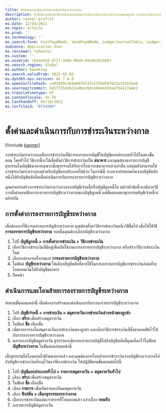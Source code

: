 ```yaml
---
title: ตั้งค่าและดำเนินการกับการชำระเงินระหว่างกาล
description: หัวข้อนี้จะอธิบายวิธีการตั้งและดำเนินการกับการชำระเงินระหว่างกาลของลูกค้า การชำระเงินระหว่างกาลคือการชำระเงินที่มีการลงรายการบัญชีในบัญชีแยกประเภททั่วไปในสองขั้นตอน
author: rachel-profitt
ms.date: 12/03/2021
ms.topic: article
ms.prod: ''
ms.technology: ''
ms.search.form: CustPaymMode, VendPaymMode, LedgerJournalTable, LedgerJournalTransCustPaym, LedgerJournalTransVendPaym, LedgerJournalTransDaily
audience: Application User
ms.reviewer: twheeloc
ms.custom: ''
ms.assetid: c64eed1d-df17-448e-8bb6-d94d63b14607
ms.search.region: Global
ms.author: kweekley
ms.search.validFrom: 2022-01-03
ms.dyn365.ops.version: AX 7.0.0
ms.openlocfilehash: ca93d99ce04e607b137a2755d507022a33ab1be8
ms.sourcegitcommit: 5d1772bdeb21a9bec6dc49e64550aaf34127a4e2
ms.translationtype: HT
ms.contentlocale: th-TH
ms.lasthandoff: 05/10/2022
ms.locfileid: "8734204"
---
```

# <a name="set-up-and-process-bridged-payments"></a>ตั้งค่าและดำเนินการกับการชำระเงินระหว่างกาล

[!include [banner](../includes/banner.md)]

การชำระเงินระหว่างกาลคือการชำระเงินที่มีการลงรายการบัญชีในบัญชีแยกประเภททั่วไปในสองขั้นตอน โดยทั่วไป วิธีการนี้จะใช้เมื่อตั้งค่าวิธีการชำระเงินเป็น **ธนาคาร** และคุณต้องลงรายการบัญชีธุรกรรมในบัญชีธนาคารเฉพาะเมื่อธุรกรรมได้รับการโอนจากธนาคารแล้วเท่านั้น แต่คุณยังสามารถใช้การชำระเงินระหว่างกาลสำหรับบัญชีแยกประเภทได้ด้วย ในกรณีนี้ ระบบจะย้ายยอดเงินจากบัญชีหลักหนึ่งไปยังบัญชีหลักอื่นเมื่อดำเนินการกับการลงรายการบัญชีระหว่างกาล

คุณสามารถสร้างการชําระเงินระหว่างกาลจากบัญชีเจ้าหนี้หรือบัญชีลูกหนี้ได้ แม้ว่าหัวข้อนี้จะอธิบายวิธีการตั้งค่าคอนฟิกการลงรายการบัญชีระหว่างกาลของบัญชีลูกหนี้ แต่ขั้นตอนของธุรกรรมบัญชีเจ้าหนี้จะคล้ายกัน

## <a name="set-up-bridging-posting"></a>การตั้งค่าการลงรายการบัญชีระหว่างกาล

เมื่อต้องการใช้การลงรายการบัญชีระหว่างกาล คุณต้องตั้งค่าวิธีการชำระเงินหนึ่งวิธีขึ้นไป เพื่อให้ใช้วิธี **การลงรายการบัญชีระหว่างกาล** จากนั้นคุณต้องเลือกบัญชีระหว่างกาล

1. ไปที่ **บัญชีลูกหนี้ &gt; การตั้งค่าการชำระเงิน &gt; วิธีการชำระเงิน**
2. เลือกวิธีการชำระเงินที่มีอยู่เพื่อเปิดใช้งานการลงรายการบัญชีระหว่างกาล หรือสร้างวิธีการชำระเงินใหม่
3. เลือกกล่องกาเครื่องหมาย **การลงรายการบัญชีระหว่างกาล**
4. ในฟิลด์ **บัญชีระหว่างกาล** ให้เลือกบัญชีหลักที่ควรใช้ในการลงรายการบัญชีการชำระเงินก่อนที่จะโอนยอดเงินไปยังบัญชีธนาคาร
5. ปิดหน้า

## <a name="process-and-transfer-bridging-posting"></a>ดำเนินการและโอนย้ายการลงรายการบัญชีระหว่างกาล

ทำตามขั้นตอนเหล่านี้ เมื่อต้องการสร้างและดำเนินการกับการลงรายการบัญชีระหว่างกาล

1. ไปที่ **บัญชีเจ้าหนี้ &gt; การชำระเงิน &gt; สมุดรายวันการชำระเงินล่วงหน้าของลูกค้า**
2. เลือก **สร้าง** เพื่อสร้างสมุดรายวัน
3. ในฟิลด์ **ชื่อ** เลือกชื่อ
4. เพิ่มรายการลงในสมุดรายวันการชำระเงินของลูกค้า และเลือกวิธีการชำระเงินที่ตั้งค่าคอนฟิกไว้ให้กับการลงรายการบัญชีระหว่างกาล
5. ลงรายการบัญชีสมุดรายวัน ธุรกรรมจะมีการลงรายการบัญชีไปยังบัญชีหลักที่คุณเลือกไว้ในฟิลด์ **บัญชีระหว่างกาล** ในขั้นตอนก่อนหน้านี้

เมื่อธุรกรรมได้โอนยอดไปยังธนาคารแล้ว และคุณต้องการโอนย้ายการชำระเงินจากบัญชีระหว่างกาลไปยังบัญชีการชำระเงินที่ระบุไว้ของวิธีการชำระเงิน ให้ปฏิบัติตามขั้นตอนต่อไปนี้

1. ไปที่ **บัญชีแยกประเภททั่วไป &gt; รายการสมุดรายวัน &gt; สมุดรายวันทั่วไป**
2. เลือก **สร้าง** เพื่อสร้างสมุดรายวัน
3. ในฟิลด์ **ชื่อ** เลือกชื่อ
4. เลือก **รายการ** เพื่อเปิดรายละเอียดสมุดรายวัน
5. เลือก **ฟังก์ชัน &gt; เลือกธุรกรรมระหว่างกาล**
6. เลือกการชำระเงินแต่ละรายการที่โอนยอดแล้ว แล้วเลือก **ยอมรับ**
7. ลงรายการบัญชีสมุดรายวัน
